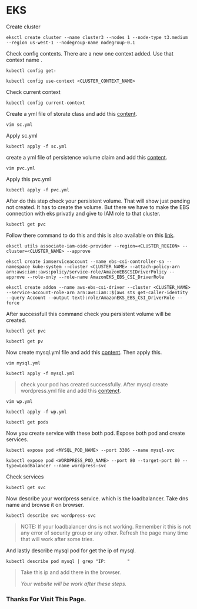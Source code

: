 # EKS
Create cluster
```
eksctl create cluster --name cluster3 --nodes 1 --node-type t3.medium --region us-west-1 --nodegroup-name nodegroup-0.1
```
Check config contexts. There are a new one context added. Use that context name <cluster name>.
```
kubectl config get-
```
```
kubectl config use-context <CLUSTER_CONTEXT_NAME>
```
Check current context
```
kubectl config current-context
```
Create a yml file of storate class and add this [content](https://github.com/Nitesh-Sen/Kubernetes/blob/80e4ce25bab2c1fc566d327e384bf01fd870930a/Wordpress-on-eks-with-EBS%26CLB/sc.yml).
```
vim sc.yml
```
Apply sc.yml 
```
kubectl apply -f sc.yml 
```
create a yml file of persistence volume claim and add this [content](https://github.com/Nitesh-Sen/Kubernetes/blob/80e4ce25bab2c1fc566d327e384bf01fd870930a/Wordpress-on-eks-with-EBS%26CLB/pvc.yml).
```
vim pvc.yml
```
Apply this pvc.yml
```
kubectl apply -f pvc.yml 
```
After do this step check your persistent volume. That will show just pending not created. It has to create the volume. But there we have to make the EBS connection with eks privatly and give to IAM role to that cluster.
```
kubectl get pvc
```
Follow there command to do this and this is also available on this [link](https://stackoverflow.com/questions/75758115/persistentvolumeclaim-is-stuck-waiting-for-a-volume-to-be-created-either-by-ex).
```
eksctl utils associate-iam-oidc-provider --region=<CLUSTER_REGION> --cluster=<CLUSTER_NAME> --approve
```
```
eksctl create iamserviceaccount --name ebs-csi-controller-sa --namespace kube-system --cluster <CLUSTER_NAME> --attach-policy-arn arn:aws:iam::aws:policy/service-role/AmazonEBSCSIDriverPolicy --approve --role-only --role-name AmazonEKS_EBS_CSI_DriverRole
```
```
eksctl create addon --name aws-ebs-csi-driver --cluster <CLUSTER_NAME> --service-account-role-arn arn:aws:iam::$(aws sts get-caller-identity --query Account --output text):role/AmazonEKS_EBS_CSI_DriverRole --force
```
After successfull this command check you persistent volume will be created.
```
kubectl get pvc
```
```
kubectl get pv
```
Now create mysql.yml file and add this [content](https://github.com/Nitesh-Sen/Kubernetes/blob/80e4ce25bab2c1fc566d327e384bf01fd870930a/Wordpress-on-eks-with-EBS%26CLB/mysql.yml). Then apply this.
```
vim mysql.yml
```
```
kubectl apply -f mysql.yml
```
> check your pod has created successfully. 
After mysql create wordpress.yml file and add this [contenct](https://github.com/Nitesh-Sen/Kubernetes/blob/80e4ce25bab2c1fc566d327e384bf01fd870930a/Wordpress-on-eks-with-EBS%26CLB/wp.yml).
```
vim wp.yml
```
```
kubectl apply -f wp.yml
```
```
kubectl get pods
```
Now you create service with these both pod. Expose both pod and create services.
```
kubectl expose pod <MYSQL_POD_NAME> --port 3306 --name mysql-svc
```
```
kubectl expose pod <WORDPRESS_POD_NAME> --port 80 --target-port 80 --type=LoadBalancer --name wordpress-svc
```
Check services
```
kubectl get svc
```
Now describe your wordpress service. which is the loadbalancer. Take dns name and browse it on browser.
```
kubectl describe svc wordpress-svc
```
> NOTE: If your loadbalancer dns is not working. Remember it this is not any error of security group or any other. Refresh the page many time that will work after some tries. 

And lastly describe mysql pod for get the ip of mysql.
```
kubectl describe pod mysql | grep "IP:        "
```
> Take this ip and add there in the browser.
>
> *Your website will be work after these steps.*
  
### Thanks For Visit This Page.
